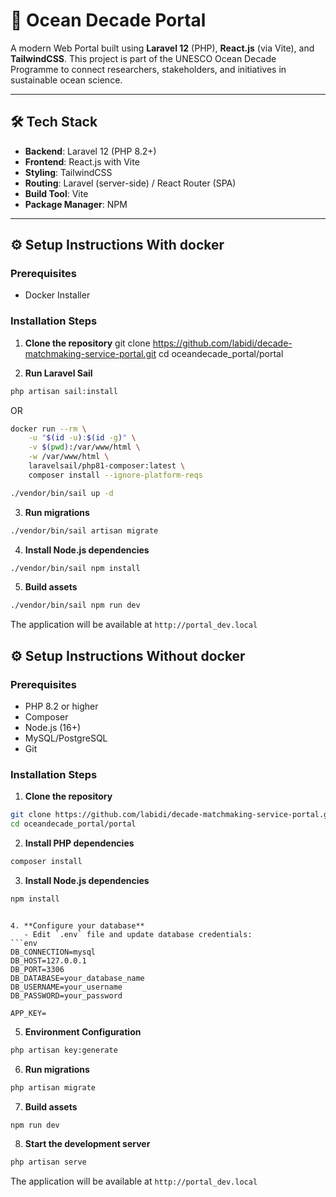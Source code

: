 # 🌊 Ocean Decade Portal

A modern Web Portal built using **Laravel 12** (PHP), **React.js** (via Vite), and **TailwindCSS**. This project is part of the UNESCO Ocean Decade Programme to connect researchers, stakeholders, and initiatives in sustainable ocean science.

---

## 🛠 Tech Stack

- **Backend**: Laravel 12 (PHP 8.2+)
- **Frontend**: React.js with Vite
- **Styling**: TailwindCSS
- **Routing**: Laravel (server-side) / React Router (SPA)
- **Build Tool**: Vite
- **Package Manager**: NPM

---
## ⚙️ Setup Instructions With docker

### Prerequisites

- Docker Installer

### Installation Steps

1. **Clone the repository**
git clone https://github.com/labidi/decade-matchmaking-service-portal.git
cd oceandecade_portal/portal

2. **Run Laravel Sail**

```bash
php artisan sail:install
```
OR 

```bash
docker run --rm \
    -u "$(id -u):$(id -g)" \
    -v $(pwd):/var/www/html \
    -w /var/www/html \
    laravelsail/php81-composer:latest \
    composer install --ignore-platform-reqs
```

```bash
./vendor/bin/sail up -d
```
3. **Run migrations**
```bash
./vendor/bin/sail artisan migrate
```

4. **Install Node.js dependencies**
```bash
./vendor/bin/sail npm install
```

5. **Build assets**
```bash
./vendor/bin/sail npm run dev
```

The application will be available at `http://portal_dev.local`
## ⚙️ Setup Instructions Without docker

### Prerequisites

- PHP 8.2 or higher
- Composer
- Node.js (16+)
- MySQL/PostgreSQL
- Git

### Installation Steps

1. **Clone the repository**
```bash
git clone https://github.com/labidi/decade-matchmaking-service-portal.git
cd oceandecade_portal/portal
```

2. **Install PHP dependencies**
```bash
composer install
```

3. **Install Node.js dependencies**
```bash
npm install
```
```

4. **Configure your database**
   - Edit `.env` file and update database credentials:
```env
DB_CONNECTION=mysql
DB_HOST=127.0.0.1
DB_PORT=3306
DB_DATABASE=your_database_name
DB_USERNAME=your_username
DB_PASSWORD=your_password

APP_KEY=
```

5. **Environment Configuration**
```bash
php artisan key:generate
```

6. **Run migrations**
```bash
php artisan migrate
```

7. **Build assets**
```bash
npm run dev
```

8. **Start the development server**
```bash
php artisan serve
```

The application will be available at `http://portal_dev.local`